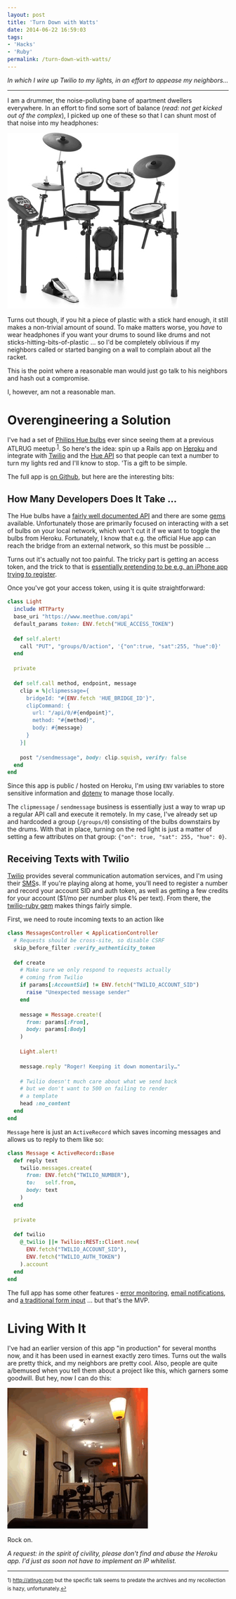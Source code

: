 ```yaml
---
layout: post
title: 'Turn Down with Watts'
date: 2014-06-22 16:59:03
tags:
- 'Hacks'
- 'Ruby'
permalink: /turn-down-with-watts/
---
```

_In which I wire up Twilio to my lights, in an effort to appease my neighbors…_

---

I am a drummer, the noise-polluting bane of apartment dwellers everywhere. In an effort to find some sort of balance (_read: not get kicked out of the complex_), I picked up one of these so that I can shunt most of that noise into my headphones:

![Roland V-Drums](/assets/images/vdrums.jpg)

Turns out though, if you hit a piece of plastic with a stick hard enough, it still makes a non-trivial amount of sound. To make matters worse, you _have_ to wear headphones if you want your drums to sound like drums and not sticks-hitting-bits-of-plastic … so I'd be completely oblivious if my neighbors called or started banging on a wall to complain about all the racket.

This is the point where a reasonable man would just go talk to his neighbors and hash out a compromise.

I, however, am not a reasonable man.

# Overengineering a Solution

I've had a set of [Philips Hue bulbs](http://meethue.com/) ever since seeing them at a previous ATLRUG meetup<sup> <a href="#fn1" id="ref1">1</a></sup>. So here's the idea: spin up a Rails app on [Heroku](http://heroku.com) and integrate with [Twilio](https://www.twilio.com/) and the [Hue API](http://developers.meethue.com/) so that people can text a number to turn my lights red and I'll know to stop. 'Tis a gift to be simple.

The full app is [on Github](https://github.com/jamesdabbs/aziz), but here are the interesting bits:

## How Many Developers Does It Take …

The Hue bulbs have a [fairly well documented API](http://developers.meethue.com/) and there are some [gems](https://github.com/soffes/hue) available. Unfortunately those are primarily focused on interacting with a set of bulbs on your local network, which won't cut it if we want to toggle the bulbs from Heroku. Fortunately, I know that e.g. the official Hue app can reach the bridge from an external network, so this must be possible …

Turns out it's actually not too painful. The tricky part is getting an access token, and the trick to that is [essentially pretending to be e.g. an iPhone app trying to register](http://blog.paulshi.me/technical/2013/11/27/Philips-Hue-Remote-API-Explained.html).

Once you've got your access token, using it is quite straightforward:

```ruby
class Light
  include HTTParty
  base_uri "https://www.meethue.com/api"
  default_params token: ENV.fetch("HUE_ACCESS_TOKEN")

  def self.alert!
    call "PUT", "groups/0/action", '{"on":true, "sat":255, "hue":0}'
  end

  private

  def self.call method, endpoint, message
    clip = %|clipmessage={
      bridgeId: "#{ENV.fetch 'HUE_BRIDGE_ID'}",
      clipCommand: {
        url: "/api/0/#{endpoint}",
        method: "#{method}",
        body: #{message}
      }
    }|

    post "/sendmessage", body: clip.squish, verify: false
  end
end
```

Since this app is public / hosted on Heroku, I'm using `ENV` variables to store sensitive information and [dotenv](https://github.com/bkeepers/dotenv) to manage those locally.

The `clipmessage` / `sendmessage` business is essentially just a way to wrap up a regular API call and execute it remotely. In my case, I've already set up and hardcoded a group (`/groups/0`) consisting of the bulbs downstairs by the drums. With that in place, turning on the red light is just a matter of setting a few attributes on that group: `{"on": true, "sat": 255, "hue": 0}`.


## Receiving Texts with Twilio

[Twilio](https://www.twilio.com/) provides several communication automation services, and I'm using their [SMS](https://www.twilio.com/sms)s. If you're playing along at home, you'll need to register a number and record your account SID and auth token, as well as getting a few credits for your account ($1/mo per number plus &#162;&#190; per text). From there, the [twilio-ruby gem](https://github.com/twilio/twilio-ruby) makes things fairly simple.

First, we need to route incoming texts to an action like

```ruby
class MessagesController < ApplicationController
  # Requests should be cross-site, so disable CSRF
  skip_before_filter :verify_authenticity_token

  def create
    # Make sure we only respond to requests actually
    # coming from Twilio
    if params[:AccountSid] != ENV.fetch("TWILIO_ACCOUNT_SID")
      raise "Unexpected message sender"
    end

    message = Message.create!(
      from: params[:From],
      body: params[:Body]
    )
    
    Light.alert!

    message.reply "Roger! Keeping it down momentarily…"

    # Twilio doesn't much care about what we send back
    # but we don't want to 500 on failing to render
    # a template
    head :no_content
  end
end
```

`Message` here is just an `ActiveRecord` which saves incoming messages and allows us to reply to them like so:

```ruby
class Message < ActiveRecord::Base
  def reply text
    twilio.messages.create(
      from: ENV.fetch("TWILIO_NUMBER"),
      to:   self.from,
      body: text
    )
  end

  private

  def twilio
    @_twilio ||= Twilio::REST::Client.new(
      ENV.fetch("TWILIO_ACCOUNT_SID"),
      ENV.fetch("TWILIO_AUTH_TOKEN")
    ).account
  end
end
```

The full app has some other features - [error monitoring](https://github.com/jamesdabbs/aziz/blob/87982c526c0f273d999eb9544d3ab052c60d9d62/config/initializers/rollbar.rb), [email notifications](https://github.com/jamesdabbs/aziz/blob/87982c526c0f273d999eb9544d3ab052c60d9d62/app/models/imposition.rb#L15), and [a traditional form input](https://github.com/jamesdabbs/aziz/blob/87982c526c0f273d999eb9544d3ab052c60d9d62/app/views/impositions/new.html.slim) ... but that's the MVP.

# Living With It

I've had an earlier version of this app "in production" for several months now, and it has been used in earnest exactly zero times. Turns out the walls are pretty thick, and my neighbors are pretty cool. Also, people are quite a/bemused when you tell them about a project like this, which garners some goodwill. But hey, now I can do this:

![Aziz! ... Lights!](/assets/images/drum-lights.gif)

Rock on.

_A request: in the spirit of civility, please don't find and abuse the Heroku app. I'd just as soon not have to implement an IP whitelist._

---

<sup id="fn1">1) http://atlrug.com but the specific talk seems to predate the archives and my recollection is hazy, unfortunately.<a href="#ref1">↩</a></sup>
